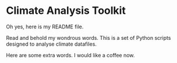 # Climate Analysis Toolkit
Oh yes, here is my README file.

Read and behold my wondrous words. This is a set of Python scripts designed to analyse climate datafiles.

Here are some extra words.
I would like a coffee now.



